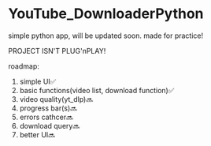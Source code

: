 # YouTube_DownloaderPython
simple python app, will be updated soon. made for practice!

PROJECT ISN'T PLUG'nPLAY!

roadmap:
1. simple UI✅
2. basic functions(video list, download function)✅
3. video quality(yt_dlp)🔜
4. progress bar(s)🔜
5. errors cathcer🔜
6. download query🔜
7. better UI🔜
